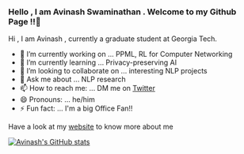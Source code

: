 ### Hello , I am Avinash Swaminathan . Welcome to my Github Page !!👋

Hi , I am Avinash , currently a graduate student at Georgia Tech.

- 🔭 I’m currently working on ... PPML,  RL for Computer Networking
- 🌱 I’m currently learning ... Privacy-preserving AI
- 👯 I’m looking to collaborate on ... interesting NLP projects
- 💬 Ask me about ... NLP research 
- 📫 How to reach me: ... DM me on [Twitter](https://twitter.com/AvinashSwamina2)
- 😄 Pronouns: ... he/him
- ⚡ Fun fact: ... I'm a big Office Fan!! 

Have a look at my [website](https://avinsit123.github.io/) to know more about me

[![Avinash's GitHub stats](https://github-readme-stats.vercel.app/api?username=avinsit123&show_icons=true&theme=synthwave)](https://github.com/anuraghazra/github-readme-stats)
